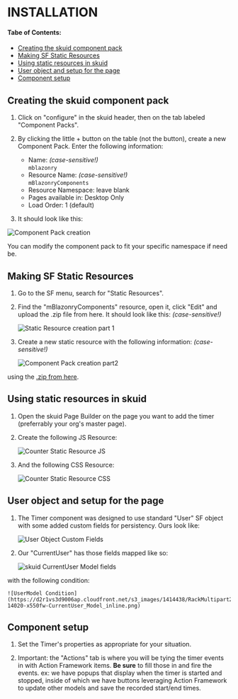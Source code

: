 # INSTALLATION  #

<!-- START doctoc generated TOC please keep comment here to allow auto update -->
<!-- DON'T EDIT THIS SECTION, INSTEAD RE-RUN doctoc TO UPDATE -->
####  Tabe of Contents: ####

- [Creating the skuid component pack](#creating-the-skuid-component-pack)
- [Making SF Static Resources](#making-sf-static-resources)
- [Using static resources in skuid](#using-static-resources-in-skuid)
- [User object and setup for the page](#user-object-and-setup-for-the-page)
- [Component setup](#component-setup)

<!-- END doctoc generated TOC please keep comment here to allow auto update -->

## Creating the skuid component pack  ##

1. Click on "configure" in the skuid header, then on the tab labeled "Component Packs".

2. By clicking the little + button on the table (not the button), create a new Component Pack. Enter the following information:
	- Name: *(case-sensitive!)*  
		`mblazonry`
	- Resource Name: *(case-sensitive!)*  
		`mBlazonryComponents`
	- Resource Namespace: leave blank 
	- Pages available in: Desktop Only
	- Load Order: 1 (default) 
 
3. It should look like this:

![Component Pack creation](https://d2r1vs3d9006ap.cloudfront.net/s3_images/1414429/RackMultipart20160512-49271-225l4n-Component_Pack_creation_inline.png)

You can modify the component pack to fit your specific namespace if need be.

## Making SF Static Resources ##

1. Go to the SF menu, search for "Static Resources".

2. Find the "mBlazonryComponents" resource, open it, click "Edit" and upload the .zip file from here. 
It should look like this: *(case-sensitive!)*

    ![Static Resource creation part 1](https://d2r1vs3d9006ap.cloudfront.net/s3_images/1414429/RackMultipart20160512-49271-225l4n-Component_Pack_creation_inline.png)

3. Create a new static resource with the following information: *(case-sensitive!)* 

	![Component Pack creation part2](https://d2r1vs3d9006ap.cloudfront.net/s3_images/1414423/RackMultipart20160512-102723-195rk6a-CounterStaticResource_inline.png) 

using the [.zip from here](https://drive.google.com/file/d/0B3NE4VBwMig0U05leEVRcy1yRms/view?usp=sharing).

## Using static resources in skuid ##

1. Open the skuid Page Builder on the page you want to add the timer (preferrably your org's master page).

2. Create the following JS Resource: 

	![Counter Static Resource JS](https://d2r1vs3d9006ap.cloudfront.net/s3_images/1414418/RackMultipart20160512-19050-ih8jsa-CounterStaticResourceJS_inline.png?1463011455)

3. And the following CSS Resource:

	![Counter Static Resource CSS](https://d2r1vs3d9006ap.cloudfront.net/s3_images/1414419/RackMultipart20160512-5944-iamf11-CounterStaticResourceCSS_inline.png?1463011489)

## User object and setup for the page  ##

1. The Timer component was designed to use standard "User" SF object with some added custom fields for persistency. Ours look like:

	![User Object Custom Fields](https://d2r1vs3d9006ap.cloudfront.net/s3_images/1414418/RackMultipart20160512-19050-ih8jsa-CounterStaticResourceJS_inline.png)

2. Our "CurrentUser" has those fields mapped like so: 

	![skuid CurrentUser Model fields](https://d2r1vs3d9006ap.cloudfront.net/s3_images/1414449/RackMultipart20160512-104995-mfm00b-Custom_user_fields_map_inline.png)
	
with the following condition: 

	![UserModel Condition](https://d2r1vs3d9006ap.cloudfront.net/s3_images/1414438/RackMultipart20160512-14020-x550fw-CurrentUser_Model_inline.png)
	
## Component setup  ##


1. Set the Timer's properties as appropriate for your situation.

2. Important: the "Actions" tab is where you will be tying the timer events in with Action Framework items. **Be sure** to fill those in and fire the events. 
ex: we have popups that display when the timer is started and stopped, inside of which we have buttons leveraging Action Framework to update other models and save the recorded start/end times.